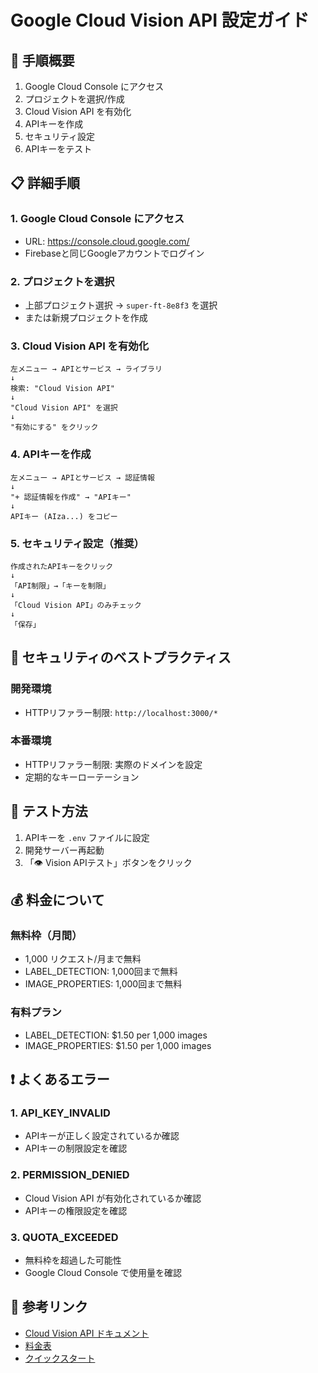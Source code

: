 # Google Cloud Vision API 設定ガイド

## 🎯 手順概要

1. Google Cloud Console にアクセス
2. プロジェクトを選択/作成
3. Cloud Vision API を有効化
4. APIキーを作成
5. セキュリティ設定
6. APIキーをテスト

## 📋 詳細手順

### 1. Google Cloud Console にアクセス
- URL: https://console.cloud.google.com/
- Firebaseと同じGoogleアカウントでログイン

### 2. プロジェクトを選択
- 上部プロジェクト選択 → `super-ft-8e8f3` を選択
- または新規プロジェクトを作成

### 3. Cloud Vision API を有効化
```
左メニュー → APIとサービス → ライブラリ
↓
検索: "Cloud Vision API"
↓
"Cloud Vision API" を選択
↓
"有効にする" をクリック
```

### 4. APIキーを作成
```
左メニュー → APIとサービス → 認証情報
↓
"+ 認証情報を作成" → "APIキー"
↓
APIキー (AIza...) をコピー
```

### 5. セキュリティ設定（推奨）
```
作成されたAPIキーをクリック
↓
「API制限」→「キーを制限」
↓
「Cloud Vision API」のみチェック
↓
「保存」
```

## 🔐 セキュリティのベストプラクティス

### 開発環境
- HTTPリファラー制限: `http://localhost:3000/*`

### 本番環境
- HTTPリファラー制限: 実際のドメインを設定
- 定期的なキーローテーション

## 🧪 テスト方法

1. APIキーを `.env` ファイルに設定
2. 開発サーバー再起動
3. 「👁️ Vision APIテスト」ボタンをクリック

## 💰 料金について

### 無料枠（月間）
- 1,000 リクエスト/月まで無料
- LABEL_DETECTION: 1,000回まで無料
- IMAGE_PROPERTIES: 1,000回まで無料

### 有料プラン
- LABEL_DETECTION: $1.50 per 1,000 images
- IMAGE_PROPERTIES: $1.50 per 1,000 images

## ❗ よくあるエラー

### 1. API_KEY_INVALID
- APIキーが正しく設定されているか確認
- APIキーの制限設定を確認

### 2. PERMISSION_DENIED
- Cloud Vision API が有効化されているか確認
- APIキーの権限設定を確認

### 3. QUOTA_EXCEEDED
- 無料枠を超過した可能性
- Google Cloud Console で使用量を確認

## 🔗 参考リンク

- [Cloud Vision API ドキュメント](https://cloud.google.com/vision/docs)
- [料金表](https://cloud.google.com/vision/pricing)
- [クイックスタート](https://cloud.google.com/vision/docs/quickstart)
